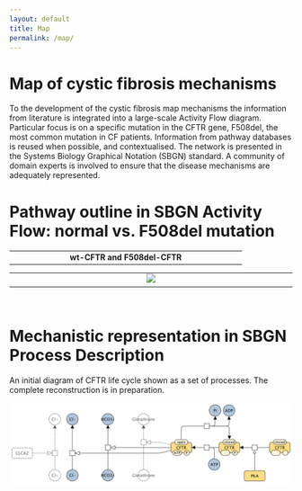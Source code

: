```yaml
---
layout: default
title: Map
permalink: /map/
---
```


# Map of cystic fibrosis mechanisms

To the development of the cystic fibrosis map mechanisms the information from literature is integrated into a large-scale Activity Flow diagram. Particular focus is on a specific mutation in the CFTR gene, F508del, the most common mutation in CF patients. Information from pathway databases is reused when possible, and contextualised. The network is presented in the Systems Biology Graphical Notation (SBGN) standard. A community of domain experts is involved to ensure that the disease mechanisms are adequately represented.  

# Pathway outline in SBGN Activity Flow: normal vs. F508del mutation

<table>
    <tr>
        <td style="width: 400px;" align="center"><strong>wt-CFTR and F508del-CFTR</strong></td>
    </tr>
</table>
<table>
    <tr>
      <td style="width: 800px;" align="center"><img src="/images/maps/endosome3.png" width="380"/></td>
    </tr>
</table>
<br />

# Mechanistic representation in SBGN Process Description

<p>An initial diagram of CFTR life cycle shown as a set of processes. The complete reconstruction is in preparation.</p>

<img src="/images/maps/CFTR_PD_V03.png" width="600"/>
